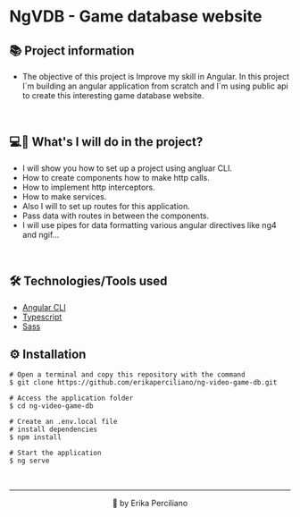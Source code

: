 # NgVDB - Game database website

## 📚 Project information

* The objective of this project is Improve my skill in Angular.
In this project I´m building an angular application from scratch and I´m using public api to create this interesting game database website. 

&nbsp;

## 💻📱 What's I will do in the project?
 

* I will show you how to set up a project using angluar CLI.
* How to create components how to make http calls.
* How to implement http interceptors.
* How to make services.
* Also I will  to set up routes for this application.
* Pass data with routes in between the components.
* I will use pipes for data formatting various angular directives like ng4 and ngif...


&nbsp;

## 🛠️ Technologies/Tools used

* [Angular CLI](https://angular.io/docs)
* [Typescript](https://www.typescriptlang.org/docs/)
* [Sass](https://sass-lang.com/documentation)


## ⚙️ Installation
```
# Open a terminal and copy this repository with the command
$ git clone https://github.com/erikaperciliano/ng-video-game-db.git
```

```
# Access the application folder
$ cd ng-video-game-db

# Create an .env.local file 
# install dependencies
$ npm install

# Start the application
$ ng serve

```

&nbsp;

---

<p align="center">💙 by Erika Perciliano</p>



